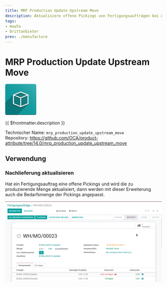 ```yaml
---
title: MRP Production Update Upstream Move
description: Aktualisiere offene Pickings von Fertigungsaufträgen bei Änderungen.
tags:
- HowTo
- Drittanbieter
prev: ./manufacture
---
```

# MRP Production Update Upstream Move
![icon_oms_box](assets/icon_oms_box.png)

{{ $frontmatter.description }}

Technischer Name: `mrp_production_update_upstream_move`\
Repository: <https://github.com/OCA/product-attribute/tree/14.0/mrp_production_update_upstream_move>

## Verwendung

### Nachlieferung aktualisieren

Hat ein Fertigungsauftrag eine offene Pickings und wird die zu produzierende Menge aktualisiert, dann werden mit dieser Erweiterung auch die Bedarfsmenge der Pickings angepasst.

![MRP Production Update Upstream Move](assets/MRP%20Production%20Update%20Upstream%20Move.gif)